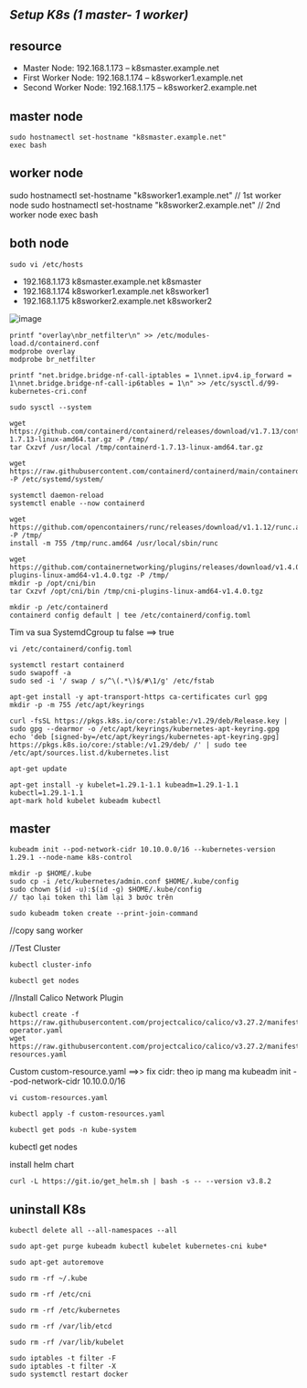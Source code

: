 ## _Setup K8s (1 master- 1 worker)_

## resource
- Master Node:  192.168.1.173 – k8smaster.example.net
- First Worker Node:  192.168.1.174 – k8sworker1.example.net
- Second Worker Node:  192.168.1.175 – k8sworker2.example.net

## master node
 ```
 sudo hostnamectl set-hostname "k8smaster.example.net"
 exec bash
 ```
## worker node
 sudo hostnamectl set-hostname "k8sworker1.example.net"   // 1st worker node
 sudo hostnamectl set-hostname "k8sworker2.example.net"   // 2nd worker node
 exec bash

## both node

```
sudo vi /etc/hosts 
```

- 192.168.1.173   k8smaster.example.net k8smaster
- 192.168.1.174   k8sworker1.example.net k8sworker1
- 192.168.1.175   k8sworker2.example.net k8sworker2

![image](https://github.com/namdz608/k8s-setup-file/assets/72740871/f60a09a0-1f56-4b6b-a009-0fce26856cba)

```
printf "overlay\nbr_netfilter\n" >> /etc/modules-load.d/containerd.conf
modprobe overlay
modprobe br_netfilter
```

```
printf "net.bridge.bridge-nf-call-iptables = 1\nnet.ipv4.ip_forward = 1\nnet.bridge.bridge-nf-call-ip6tables = 1\n" >> /etc/sysctl.d/99-kubernetes-cri.conf
```

```
sudo sysctl --system
```

```
wget https://github.com/containerd/containerd/releases/download/v1.7.13/containerd-1.7.13-linux-amd64.tar.gz -P /tmp/
tar Cxzvf /usr/local /tmp/containerd-1.7.13-linux-amd64.tar.gz
```

```
wget https://raw.githubusercontent.com/containerd/containerd/main/containerd.service -P /etc/systemd/system/
```

```
systemctl daemon-reload
systemctl enable --now containerd
```

```
wget https://github.com/opencontainers/runc/releases/download/v1.1.12/runc.amd64 -P /tmp/
install -m 755 /tmp/runc.amd64 /usr/local/sbin/runc
```

```
wget https://github.com/containernetworking/plugins/releases/download/v1.4.0/cni-plugins-linux-amd64-v1.4.0.tgz -P /tmp/
mkdir -p /opt/cni/bin
tar Cxzvf /opt/cni/bin /tmp/cni-plugins-linux-amd64-v1.4.0.tgz
```

```
mkdir -p /etc/containerd
containerd config default | tee /etc/containerd/config.toml
```

Tim va sua SystemdCgroup tu false ==> true
```
vi /etc/containerd/config.toml
```

```
systemctl restart containerd
sudo swapoff -a
sudo sed -i '/ swap / s/^\(.*\)$/#\1/g' /etc/fstab
```

```
apt-get install -y apt-transport-https ca-certificates curl gpg
mkdir -p -m 755 /etc/apt/keyrings
```

```
curl -fsSL https://pkgs.k8s.io/core:/stable:/v1.29/deb/Release.key | sudo gpg --dearmor -o /etc/apt/keyrings/kubernetes-apt-keyring.gpg
echo 'deb [signed-by=/etc/apt/keyrings/kubernetes-apt-keyring.gpg] https://pkgs.k8s.io/core:/stable:/v1.29/deb/ /' | sudo tee /etc/apt/sources.list.d/kubernetes.list
```

```
apt-get update
```
```
apt-get install -y kubelet=1.29.1-1.1 kubeadm=1.29.1-1.1 kubectl=1.29.1-1.1
apt-mark hold kubelet kubeadm kubectl
```

## master
```
kubeadm init --pod-network-cidr 10.10.0.0/16 --kubernetes-version 1.29.1 --node-name k8s-control
```

```
mkdir -p $HOME/.kube
sudo cp -i /etc/kubernetes/admin.conf $HOME/.kube/config
sudo chown $(id -u):$(id -g) $HOME/.kube/config
// tạo lại token thì làm lại 3 bước trên
```
```
sudo kubeadm token create --print-join-command
```
//copy sang worker

//Test Cluster
```
kubectl cluster-info
```

```
kubectl get nodes
```

//Install Calico Network Plugin

```
kubectl create -f https://raw.githubusercontent.com/projectcalico/calico/v3.27.2/manifests/tigera-operator.yaml
wget https://raw.githubusercontent.com/projectcalico/calico/v3.27.2/manifests/custom-resources.yaml
```

Custom custom-resource.yaml ==>> fix cidr: theo ip mang ma kubeadm init --pod-network-cidr 10.10.0.0/16
```
vi custom-resources.yaml
```

```
kubectl apply -f custom-resources.yaml
```
```
kubectl get pods -n kube-system
```

kubectl get nodes


install helm chart
```
curl -L https://git.io/get_helm.sh | bash -s -- --version v3.8.2
```

## uninstall K8s

```
kubectl delete all --all-namespaces --all
```

```
sudo apt-get purge kubeadm kubectl kubelet kubernetes-cni kube*
```

```
sudo apt-get autoremove
```

```
sudo rm -rf ~/.kube
```

```
sudo rm -rf /etc/cni
```
```
sudo rm -rf /etc/kubernetes
```
```
sudo rm -rf /var/lib/etcd
```
```
sudo rm -rf /var/lib/kubelet
```

```
sudo iptables -t filter -F
sudo iptables -t filter -X
sudo systemctl restart docker
```
